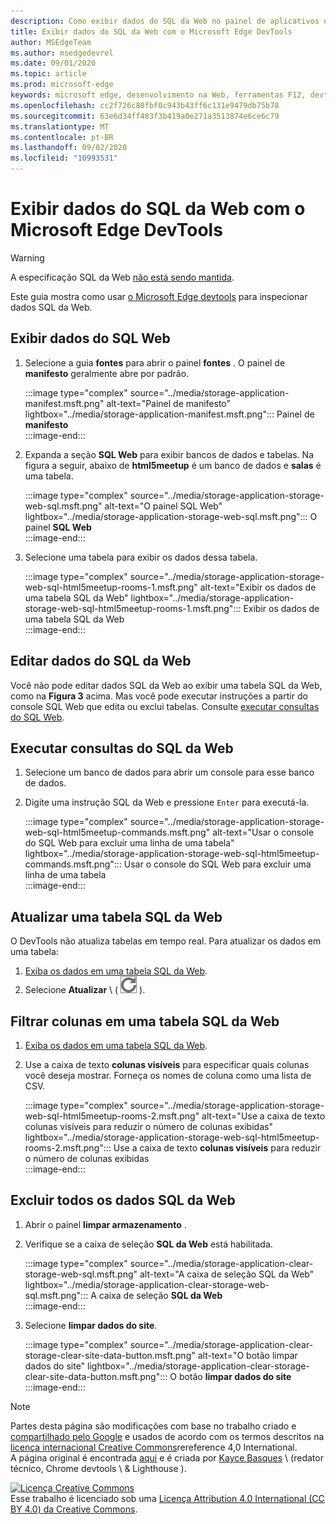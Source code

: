 ```yaml
---
description: Como exibir dados do SQL da Web no painel de aplicativos do Microsoft Edge DevTools.
title: Exibir dados do SQL da Web com o Microsoft Edge DevTools
author: MSEdgeTeam
ms.author: msedgedevrel
ms.date: 09/01/2020
ms.topic: article
ms.prod: microsoft-edge
keywords: microsoft edge, desenvolvimento na Web, ferramentas F12, devtools
ms.openlocfilehash: cc2f726c80fbf0c943b43ff6c131e9479db75b78
ms.sourcegitcommit: 63e6d34ff483f3b419a0e271a3513874e6ce6c79
ms.translationtype: MT
ms.contentlocale: pt-BR
ms.lasthandoff: 09/02/2020
ms.locfileid: "10993531"
---
```

<!-- Copyright Kayce Basques 

   Licensed under the Apache License, Version 2.0 (the "License");
   you may not use this file except in compliance with the License.
   You may obtain a copy of the License at

       https://www.apache.org/licenses/LICENSE-2.0

   Unless required by applicable law or agreed to in writing, software
   distributed under the License is distributed on an "AS IS" BASIS,
   WITHOUT WARRANTIES OR CONDITIONS OF ANY KIND, either express or implied.
   See the License for the specific language governing permissions and
   limitations under the License.  -->





# Exibir dados do SQL da Web com o Microsoft Edge DevTools   



> [!WARNING]
> A especificação SQL da Web [não está sendo mantida][W3CWebSQLStatus].  

Este guia mostra como usar [o Microsoft Edge devtools][MicrosoftEdgeDevTools] para inspecionar dados SQL da Web.  

## Exibir dados do SQL Web   

1.  Selecione a guia **fontes** para abrir o painel **fontes** .  O painel de **manifesto** geralmente abre por padrão.  
    
    :::image type="complex" source="../media/storage-application-manifest.msft.png" alt-text="Painel de manifesto" lightbox="../media/storage-application-manifest.msft.png":::
       Painel de **manifesto**  
    :::image-end:::  
    
1.  Expanda a seção **SQL Web** para exibir bancos de dados e tabelas.  Na figura a seguir, abaixo de **html5meetup** é um banco de dados e **salas** é uma tabela.  
    
    :::image type="complex" source="../media/storage-application-storage-web-sql.msft.png" alt-text="O painel SQL Web" lightbox="../media/storage-application-storage-web-sql.msft.png":::
       O painel **SQL Web**  
    :::image-end:::  
    
1.  Selecione uma tabela para exibir os dados dessa tabela.  
    
    :::image type="complex" source="../media/storage-application-storage-web-sql-html5meetup-rooms-1.msft.png" alt-text="Exibir os dados de uma tabela SQL da Web" lightbox="../media/storage-application-storage-web-sql-html5meetup-rooms-1.msft.png":::
       Exibir os dados de uma tabela SQL da Web  
    :::image-end:::  
    
## Editar dados do SQL da Web   

Você não pode editar dados SQL da Web ao exibir uma tabela SQL da Web, como na **Figura 3** acima.  Mas você pode executar instruções a partir do console SQL Web que edita ou exclui tabelas.  Consulte [executar consultas do SQL Web](#run-web-sql-queries).  

## Executar consultas do SQL da Web   

1.  Selecione um banco de dados para abrir um console para esse banco de dados.  
1.  Digite uma instrução SQL da Web e pressione `Enter` para executá-la.  
    
    :::image type="complex" source="../media/storage-application-storage-web-sql-html5meetup-commands.msft.png" alt-text="Usar o console do SQL Web para excluir uma linha de uma tabela" lightbox="../media/storage-application-storage-web-sql-html5meetup-commands.msft.png":::
       Usar o console do SQL Web para excluir uma linha de uma tabela  
    :::image-end:::  
    
## Atualizar uma tabela SQL da Web   

O DevTools não atualiza tabelas em tempo real.  Para atualizar os dados em uma tabela:  

1.  [Exiba os dados em uma tabela SQL da Web](#view-web-sql-data).  
1.  Selecione **Atualizar** \ ( ![ Atualizar ][ImageRefreshIcon] \).  
    
## Filtrar colunas em uma tabela SQL da Web   

1.  [Exiba os dados em uma tabela SQL da Web](#view-web-sql-data).  
1.  Use a caixa de texto **colunas visíveis** para especificar quais colunas você deseja mostrar.  Forneça os nomes de coluna como uma lista de CSV.  
    
    :::image type="complex" source="../media/storage-application-storage-web-sql-html5meetup-rooms-2.msft.png" alt-text="Use a caixa de texto colunas visíveis para reduzir o número de colunas exibidas" lightbox="../media/storage-application-storage-web-sql-html5meetup-rooms-2.msft.png":::
       Use a caixa de texto **colunas visíveis** para reduzir o número de colunas exibidas  
    :::image-end:::  
    
## Excluir todos os dados SQL da Web   

1.  Abrir o painel **limpar armazenamento** .  
1.  Verifique se a caixa de seleção **SQL da Web** está habilitada.  
    
    :::image type="complex" source="../media/storage-application-clear-storage-web-sql.msft.png" alt-text="A caixa de seleção SQL da Web" lightbox="../media/storage-application-clear-storage-web-sql.msft.png":::
       A caixa de seleção **SQL da Web**  
    :::image-end:::  
    
1.  Selecione **limpar dados do site**.  
    
    :::image type="complex" source="../media/storage-application-clear-storage-clear-site-data-button.msft.png" alt-text="O botão limpar dados do site" lightbox="../media/storage-application-clear-storage-clear-site-data-button.msft.png":::
       O botão **limpar dados do site**  
    :::image-end:::  
    
<!--  
 


-->  

<!-- image links -->  

[ImageRefreshIcon]: ../media/refresh-icon.msft.png  

<!-- links -->  

[MicrosoftEdgeDevTools]: ../../devtools-guide-chromium.md "Ferramentas de desenvolvedor do Microsoft Edge (Chromium) | Documentos da Microsoft"  

[W3CWebSQLStatus]: https://w3.org/TR/webdatabase/#status-of-this-document "Banco de dados SQL Web | W3C"  

> [!NOTE]
> Partes desta página são modificações com base no trabalho criado e [compartilhado pelo Google][GoogleSitePolicies] e usados de acordo com os termos descritos na [licença internacional Creative Commons][CCA4IL]rereference 4,0 International.  
> A página original é encontrada [aqui](https://developers.google.com/web/tools/chrome-devtools/storage/websql) e é criada por [Kayce Basques][KayceBasques] \ (redator técnico, Chrome devtools \ & Lighthouse \).  

[![Licença Creative Commons][CCby4Image]][CCA4IL]  
Esse trabalho é licenciado sob uma [Licença Attribution 4.0 International (CC BY 4.0) da Creative Commons][CCA4IL].  

[CCA4IL]: https://creativecommons.org/licenses/by/4.0  
[CCby4Image]: https://i.creativecommons.org/l/by/4.0/88x31.png  
[GoogleSitePolicies]: https://developers.google.com/terms/site-policies  
[KayceBasques]: https://developers.google.com/web/resources/contributors/kaycebasques  
